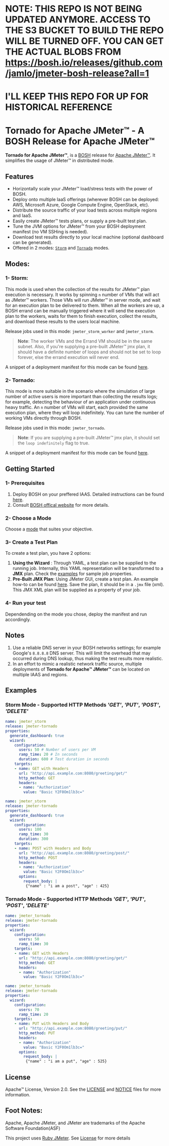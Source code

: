 # NOTE: THIS REPO IS NOT BEING UPDATED ANYMORE. ACCESS TO THE S3 BUCKET TO BUILD THE REPO WILL BE TURNED OFF. YOU CAN GET THE ACTUAL BLOBS FROM https://bosh.io/releases/github.com/jamlo/jmeter-bosh-release?all=1 

# I'LL KEEP THIS REPO FOR UP FOR HISTORICAL REFERENCE

# Tornado for Apache JMeter&trade; - A BOSH Release for Apache JMeter&trade;

**Tornado for Apache JMeter&trade;**, is a [BOSH](https://bosh.io/) release for [Apache JMeter&trade;](http://jmeter.apache.org/). It simplifies the usage of JMeter&trade; in distributed mode.

## Features

* Horizontally scale your JMeter&trade; load/stress tests with the power of BOSH.
* Deploy onto multiple IaaS offerings (wherever BOSH can be deployed: AWS, Microsoft Azure, Google Compute Engine, OpenStack, etc).
* Distribute the source traffic of your load tests across multiple regions and IaaS.
* Easily create JMeter&trade; tests plans, or supply a pre-built test plan.
* Tune the JVM options for JMeter&trade; from your BOSH deployment manifest (no VM SSHing is needed).
* Download test results directly to your local machine (optional dashboard can be generated).
* Offered in 2 modes: [`Storm`](#1--storm) and [`Tornado`](#2--tornado) modes.

## Modes:

### 1- Storm:
This mode is used when the collection of the results for JMeter&trade; plan execution is necessary. It works by spinning `n` number of VMs that will act as JMeter&trade; workers. Those VMs will run JMeter&trade; in server mode, and wait for an execution plan to be delivered to them. When all the workers are up, a BOSH errand can be manually triggered where it will send the execution plan to the workers, waits for them to finish execution, collect the results, and download these results to the users local machine.

Release jobs used in this mode: `jmeter_storm_worker` and `jmeter_storm`.

>**Note**: The worker VMs and the Errand VM should be in the same subnet. Also, if you're supplying a pre-built JMeter&trade; jmx plan, it should have a definite number of loops and should not be set to loop forever, else the errand execution will never end.

A snippet of a deployment manifest for this mode can be found [here](docs/storm-mode/sample-deployment-manifests-snippets.yml).

### 2- Tornado:
This mode is more suitable in the scenario where the simulation of large number of active users is more important than collecting the results logs; for example, detecting the behaviour of an application under continuous heavy traffic. An `n` number of VMs will start, each provided the same execution plan, where they will loop indefinitely. You can tune the number of working VMs directly through BOSH.

Release jobs used in this mode: `jmeter_tornado`.

>**Note**: If you are supplying a pre-built JMeter&trade; jmx plan, it should set the `loop indefinitely` flag to true.

A snippet of a deployment manifest for this mode can be found [here](docs/tornado-mode/sample-deployment-manifests-snippets.yml).

## Getting Started
### 1- Prerequisites
1. Deploy BOSH on your preffered IAAS. Detailed instructions can be found [here](https://github.com/cloudfoundry/bosh-deployment).
2. Consult [BOSH offical website](https://bosh.io) for more details.

### 2- Choose a Mode
Choose a [mode](#modes) that suites your objective.

### 3- Create a Test Plan
To create a test plan, you have 2 options:
1. **Using the Wizard** : Through YAML, a test plan can be supplied to the running job. Internally, this YAML representation will be transformed to a **JMX** plan. Check the [examples](#examples) for sample job properties.
2. **Pre-Built JMX Plan**: Using JMeter GUI, create a test plan. An example how-to can be found [here](http://jmeter.apache.org/usermanual/build-web-test-plan.html). Save the plan, it should be in a `.jmx` file (xml). This JMX XML plan will be supplied as a property of your job.

### 4- Run your test
Dependending on the mode you chose, deploy the manifest and run accordingly.

## Notes

1. Use a reliable DNS server in your BOSH networks settings; for example Google's `8.8.8.8` DNS server. This will limit the overhead that may occurred during DNS lookup, thus making the test results more realistic.
2. In an effort to mimic a realistic network traffic source, multiple deployments of **Tornado for Apache&trade; JMeter&trade;** can be located on multiple IAAS and regions.

## Examples

### Storm Mode - Supported HTTP Methods _'GET'_, _'PUT'_, _'POST'_, _'DELETE'_
```yaml
name: jmeter_storm
release: jmeter-tornado
properties:
  generate_dashboard: true
  wizard:
    configuration:
      users: 50 # Number of users per VM
      ramp_time: 20 # In seconds
      duration: 600 # Test duration in seconds
    targets:
    - name: GET with Headers
      url: "http://api.example.com:8080/greeting/get/"
      http_method: GET
      headers:
      - name: "Authorization"
        value: "Basic Y2F0Om1lb3c="
```

```yaml
name: jmeter_storm
release: jmeter-tornado
properties:
  generate_dashboard: true
  wizard:
    configuration:
      users: 100
      ramp_time: 30
      duration: 300
    targets:
    - name: POST with Headers and Body
      url: "http://api.example.com:8080/greeting/post/"
      http_method: POST
      headers:
      - name: "Authorization"
        value: "Basic Y2F0Om1lb3c="
      options:
        request_body: |
         {"name" : "i am a post", "age" : 425}
```

### Tornado Mode - Supported HTTP Methods _'GET'_, _'PUT'_, _'POST'_, _'DELETE'_

```yaml
name: jmeter_tornado
release: jmeter-tornado
properties:
  wizard:
    configuration:
      users: 50
      ramp_time: 30
    targets:
    - name: GET with Headers
      url: "http://api.example.com:8080/greeting/get/"
      http_method: GET
      headers:
      - name: "Authorization"
        value: "Basic Y2F0Om1lb3c="
```

```yaml
name: jmeter_tornado
release: jmeter-tornado
properties:
  wizard:
    configuration:
      users: 70
      ramp_time: 20
    targets:
    - name: PUT with Headers and Body
      url: "http://api.example.com:8080/greeting/put/"
      http_method: PUT
      headers:
      - name: "Authorization"
        value: "Basic Y2F0Om1lb3c="
      options:
        request_body: |
         {"name" : "i am a put", "age" : 525}
```

## License

Apache&trade; License, Version 2.0. See the [LICENSE](LICENSE) and [NOTICE](NOTICE) files for more information.

## Foot Notes:
Apache, Apache JMeter, and JMeter are trademarks of the Apache Software Foundation(ASF)

This project uses [Ruby JMeter](https://github.com/flood-io/ruby-jmeter). See [License](https://github.com/flood-io/ruby-jmeter/blob/master/LICENSE.txt) for more details  
